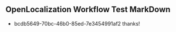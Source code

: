 ## OpenLocalization Workflow Test MarkDown
* bcdb5649-70bc-46b0-85ed-7e3454991af2 thanks!

<!--HONumber=Sep16_HO1-->


